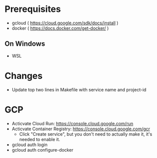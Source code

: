 # Prerequisites

- gcloud ( https://cloud.google.com/sdk/docs/install )
- docker ( https://docs.docker.com/get-docker/ )

## On Windows

- WSL

# Changes

- Update top two lines in Makefile with service name and project-id

# GCP

- Acticvate Cloud Run: https://console.cloud.google.com/run
- Acticvate Container Registry: https://console.cloud.google.com/gcr
  - Click "Create service", but you don't need to actually make it, it's needed to enable it.
- gcloud auth login
- gcloud auth configure-docker
